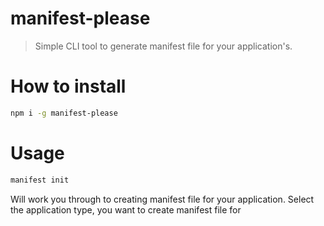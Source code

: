 # manifest-please
> Simple CLI tool to generate manifest file for your application's.

# How to install
```bash
npm i -g manifest-please
```

# Usage
```bash
manifest init
```

Will work you through to creating manifest file for your application. Select the application type, you want to create manifest file for
